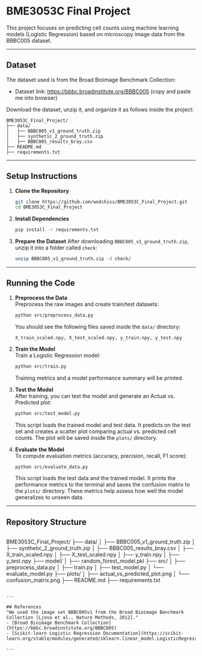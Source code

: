 # BME3053C Final Project

This project focuses on predicting cell counts using machine learning models (Logistic Regression) based on microscopy image data from the BBBC005 dataset.

---

## Dataset

The dataset used is from the Broad Bioimage Benchmark Collection:

- Dataset link: https://bbbc.broadinstitute.org/BBBC005 (copy and paste me into browser)

Download the dataset, unzip it, and organize it as follows inside the project:

```
BME3053C_Final_Project/
├── data/
│   ├── BBBC005_v1_ground_truth.zip
│   ├── synthetic_2_ground_truth.zip
│   ├── BBBC005_results_bray.csv
├── README.md
├── requirements.txt
```

---

## Setup Instructions

1. **Clone the Repository**
   ```bash
   git clone https://github.com/wodchiss/BME3053C_Final_Project.git
   cd BME3053C_Final_Project
   ```

2. **Install Dependencies**
   ```bash
   pip install -r requirements.txt
   ```

3. **Prepare the Dataset**
   After downloading `BBBC005_v1_ground_truth.zip`, unzip it into a folder called `check`:
   ```bash
   unzip BBBC005_v1_ground_truth.zip -d check/
   ```

---

## Running the Code

1. **Preprocess the Data**  
   Preprocess the raw images and create train/test datasets:
   ```bash
   python src/preprocess_data.py
   ```
   You should see the following files saved inside the `data/` directory:
   ```
   X_train_scaled.npy, X_test_scaled.npy, y_train.npy, y_test.npy
   ```

2. **Train the Model**  
   Train a Logistic Regression model:
   ```bash
   python src/train.py
   ```
   Training metrics and a model performance summary will be printed.

3. **Test the Model**  
   After training, you can test the model and generate an Actual vs. Predicted plot:
   ```bash
   python src/test_model.py
   ```
   This script loads the trained model and test data. It predicts on the test set and creates a scatter plot comparing actual vs. predicted cell counts. The plot will be saved inside the `plots/` directory.

4. **Evaluate the Model**  
   To compute evaluation metrics (accuracy, precision, recall, F1 score):
   ```bash
   python src/evaluate_data.py
   ```
   This script loads the test data and the trained model. It prints the performance metrics to the terminal and saves the confusion matrix to the `plots/` directory. These metrics help assess how well the model generalizes to unseen data.

---

## Repository Structure

```
```
BME3053C_Final_Project/
├── data/
│   ├── BBBC005_v1_ground_truth.zip
│   ├── synthetic_2_ground_truth.zip
│   ├── BBBC005_results_bray.csv
│   ├── X_train_scaled.npy
│   ├── X_test_scaled.npy
│   ├── y_train.npy
│   ├── y_test.npy
├── model/
│   ├── random_forest_model.pkl
├── src/
│   ├── preprocess_data.py
│   ├── train.py
│   ├── test_model.py
│   └── evaluate_model.py
├── plots/
│   ├── actual_vs_predicted_plot.png
│   └── confusion_matrix.png
├── README.md
├── requirements.txt
```

---

## References
"We used the image set BBBC005v1 from the Broad Bioimage Benchmark Collection [Ljosa et al., Nature Methods, 2012]."
- [Broad Bioimage Benchmark Collection](https://bbbc.broadinstitute.org/BBBC005)
- [Scikit-learn Logistic Regression Documentation](https://scikit-learn.org/stable/modules/generated/sklearn.linear_model.LogisticRegression.html)

---
